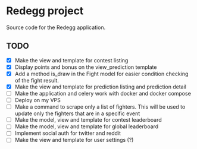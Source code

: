# Redegg project

Source code for the Redegg application.

## TODO

- [x] Make the view and template for contest listing
- [x] Display points and bonus on the view_prediction template
- [x] Add a method is_draw in the Fight model for easier condition checking of the fight result.
- [x] Make the view and template for prediction listing and prediction detail
- [ ] Make the application and celery work with docker and docker compose
- [ ] Deploy on my VPS
- [ ] Make a command to scrape only a list of fighters. This will be used to update only the fighters that are in a specific event
- [ ] Make the model, view and template for contest leaderboard
- [ ] Make the model, view and template for global leaderboard
- [ ] Implement social auth for twitter and reddit
- [ ] Make the view and template for user settings (?)
